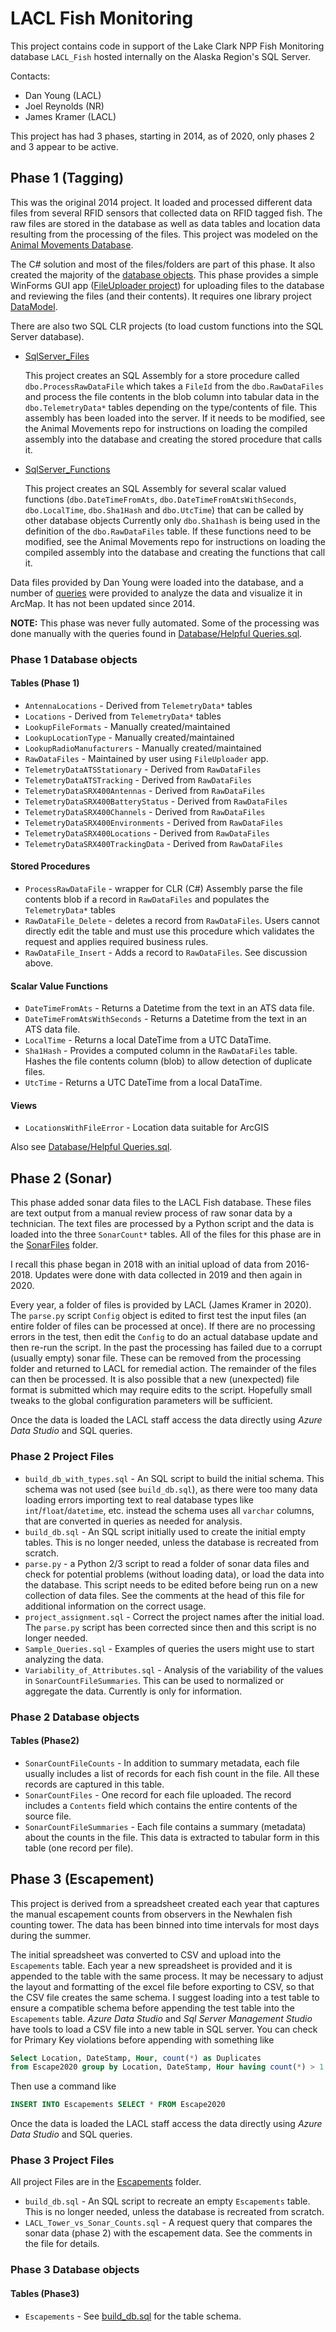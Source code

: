 # LACL Fish Monitoring

This project contains code in support of the Lake Clark NPP Fish Monitoring
database `LACL_Fish`
hosted internally on the Alaska Region's SQL Server.

Contacts:

* Dan Young (LACL)
* Joel Reynolds (NR)
* James Kramer (LACL)

This project has had 3 phases, starting in 2014, as of 2020, only phases 2 and 3
appear to be active.

## Phase 1 (Tagging)

This was the original 2014 project. It loaded and processed different data files
from several RFID sensors that collected data on RFID tagged fish. The raw
files are stored in the database as well as data tables and location data
resulting from the processing of the files.  This project was modeled on the
[Animal Movements Database](https://github.com/AKROGIS/AnimalMovement).

The C# solution and most of the files/folders are part of this phase.
It also created the majority of the
[database objects](Database/Database%20Schema.sql).
This phase provides a simple WinForms GUI app
([FileUploader project](FileUploader))
for uploading files to the database and reviewing the files
(and their contents). It requires one library project
[DataModel](DataModel).

There are also two SQL CLR projects (to load custom functions into the SQL
Server database).

* [SqlServer_Files](SqlServer_Files)

  This project creates an SQL Assembly for a store procedure called
  `dbo.ProcessRawDataFile` which takes a `FileId` from the `dbo.RawDataFiles`
  and process the file contents in the blob column into tabular data in the
  `dbo.TelemetryData*` tables depending on the type/contents of file.
  This assembly has been loaded into the server. If it needs to be modified,
  see the Animal Movements repo for instructions on loading the compiled
  assembly into the database and creating the stored procedure that calls it.

* [SqlServer_Functions](SqlServer_Functions)

  This project creates an SQL Assembly for several scalar valued functions
  (`dbo.DateTimeFromAts`, `dbo.DateTimeFromAtsWithSeconds`, `dbo.LocalTime`,
  `dbo.Sha1Hash` and `dbo.UtcTime`) that can be called by other database objects
  Currently only `dbo.Sha1hash` is being used in the definition of the
  `dbo.RawDataFiles` table. If these functions need to be modified,
  see the Animal Movements repo for instructions on loading the compiled
  assembly into the database and creating the functions that call it.

Data files provided by Dan Young were loaded into the database, and a number of
[queries](Database/Helpful%20Queries.sql)
were provided to analyze the data and visualize it in ArcMap.  It has not been
updated since 2014.

**NOTE:** This phase was never fully automated.  Some of the processing was done
manually with the queries found in
[Database/Helpful Queries.sql](Database/Helpful%20Queries.sql).

### Phase 1 Database objects

#### Tables (Phase 1)

* `AntennaLocations` - Derived from `TelemetryData*` tables
* `Locations` - Derived from `TelemetryData*` tables
* `LookupFileFormats` - Manually created/maintained
* `LookupLocationType` - Manually created/maintained
* `LookupRadioManufacturers` - Manually created/maintained
* `RawDataFiles` - Maintained by user using `FileUploader` app.
* `TelemetryDataATSStationary` - Derived from `RawDataFiles`
* `TelemetryDataATSTracking` - Derived from `RawDataFiles`
* `TelemetryDataSRX400Antennas` - Derived from `RawDataFiles`
* `TelemetryDataSRX400BatteryStatus` - Derived from `RawDataFiles`
* `TelemetryDataSRX400Channels` - Derived from `RawDataFiles`
* `TelemetryDataSRX400Environments` - Derived from `RawDataFiles`
* `TelemetryDataSRX400Locations` - Derived from `RawDataFiles`
* `TelemetryDataSRX400TrackingData` - Derived from `RawDataFiles`

#### Stored Procedures

* `ProcessRawDataFile` - wrapper for CLR (C#) Assembly
  parse the file contents blob if a record in `RawDataFiles`
  and populates the `TelemetryData*` tables
* `RawDataFile_Delete` - deletes a record from `RawDataFiles`. Users cannot
  directly edit the table and must use this procedure which validates
  the request and applies required business rules.
* `RawDataFile_Insert` - Adds a record to `RawDataFiles`. See discussion above.

#### Scalar Value Functions

* `DateTimeFromAts` - Returns a Datetime from the text in an ATS data file.
* `DateTimeFromAtsWithSeconds` - Returns a Datetime from the text in an ATS
  data file.
* `LocalTime` - Returns a local DateTime from a UTC DataTime.
* `Sha1Hash` - Provides a computed column in the `RawDataFiles` table. Hashes
  the file contents column (blob) to allow detection of duplicate files.
* `UtcTime` - Returns a UTC DateTime from a local DataTime.

#### Views

* `LocationsWithFileError` - Location data suitable for ArcGIS

Also see [Database/Helpful Queries.sql](Database/Helpful%20Queries.sql).

## Phase 2 (Sonar)

This phase added sonar data files to the LACL Fish database.  These files are
text output from a manual review process of raw sonar data by a technician.
The text files are processed by a Python script and the data is loaded into
the three `SonarCount*` tables.  All of the files for this phase are in the
[SonarFiles](SonarFiles) folder.

I recall this phase began in 2018 with an initial upload of data from 2016-2018.
Updates were done with data collected in 2019 and then again in 2020.

Every year, a folder of files is provided by LACL (James Kramer in 2020).
The `parse.py` script `Config` object is edited to first test the input files
(an entire folder of files can be processed at once). If there are no
processing errors in the test, then edit the `Config` to do an actual database
update and then re-run the script.  In the past the processing has failed due to
a corrupt (usually empty) sonar file. These can be removed from the processing
folder and returned to LACL for remedial action. The remainder of the files can
then be processed.  It is also possible that a new (unexpected) file format is
submitted which may require edits to the script.  Hopefully small tweaks to the
global configuration parameters will be sufficient.

Once the data is loaded the LACL staff access the data directly using
*Azure Data Studio* and SQL queries.

### Phase 2 Project Files

* `build_db_with_types.sql` - An SQL script to build the initial schema.  This
  schema was not used (see `build_db.sql`), as there were too many data loading
  errors importing text to real database types like `int`/`float`/`datetime`,
  etc. instead the schema uses all `varchar` columns, that are converted in
  queries as needed for analysis.
* `build_db.sql` - An SQL script initially used to create the initial
  empty tables. This is no longer needed, unless the database is recreated
  from scratch.
* `parse.py` - a Python 2/3 script to read a folder of sonar data files and
  check for potential problems (without loading data), or load the data into the
  database.
  This script needs to be edited before being run on a new collection of data
  files.  See the comments at the head of this file for additional information
  on the correct usage.
* `project_assignment.sql` - Correct the project names after the initial load.
  The `parse.py` script has been corrected since then and this script is no
  longer needed.
* `Sample_Queries.sql` - Examples of queries the users might use to start
  analyzing the data.
* `Variability_of_Attributes.sql` - Analysis of the variability of the
  values in `SonarCountFileSummaries`.  This can be used to normalized or
  aggregate the data.  Currently is only for information.

### Phase 2 Database objects

#### Tables (Phase2)

* `SonarCountFileCounts` - In addition to summary metadata, each file usually
  includes a list of records for each fish count in the file.  All these
  records are captured in this table.
* `SonarCountFiles` - One record for each file uploaded.  The record includes
  a `Contents` field which contains the entire contents of the source file.
* `SonarCountFileSummaries` - Each file contains a summary (metadata) about the
  counts in the file.  This data is extracted to tabular form in this table
  (one record per file).

## Phase 3 (Escapement)

This project is derived from a spreadsheet created each year that captures
the manual escapement counts from observers in the Newhalen fish counting tower.
The data has been binned into time intervals for most days during the summer.

The initial spreadsheet was converted to CSV and upload into the `Escapements`
table.  Each year a new spreadsheet is provided and it is appended to the
table with the same process.  It may be necessary to adjust the layout and
formatting of the excel file before exporting to CSV, so that the CSV file
creates the same schema. I suggest loading into a test table to ensure a
compatible schema before appending the test table into the `Escapements` table.
*Azure Data Studio* and *Sql Server Management Studio* have tools to load a CSV
file into a new table in SQL server.  You can check for Primary Key violations
before appending with something like

```SQL
Select Location, DateStamp, Hour, count(*) as Duplicates
from Escape2020 group by Location, DateStamp, Hour having count(*) > 1
```

Then use a command like

```SQL
INSERT INTO Escapements SELECT * FROM Escape2020
```

Once the data is loaded the LACL staff access the data directly
using *Azure Data Studio* and SQL queries.

### Phase 3 Project Files

All project Files are in the [Escapements](Escapements) folder.

* `build_db.sql` - An SQL script to recreate an empty `Escapements` table.
  This is no longer needed, unless the database is recreated from scratch.
* `LACL_Tower_vs_Sonar_Counts.sql` - A request query that compares the
  sonar data (phase 2) with the escapement data.  See the comments in the file
  for details.

### Phase 3 Database objects

#### Tables (Phase3)

* `Escapements` - See [build_db.sql](Escapements/build_db.sql)
  for the table schema.
